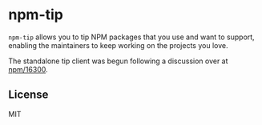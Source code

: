 # npm-tip

`npm-tip` allows you to tip NPM packages that you use and want to support, enabling the maintainers to keep working on the projects you love.

The standalone tip client was begun following a discussion over at [npm/16300](https://github.com/npm/npm/pull/16300).

## License

MIT

